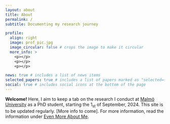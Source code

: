 ```yaml
---
layout: about
title: About
permalink: /
subtitle: Documenting my research journey

profile:
  align: right
  image: prof_pic.jpg
  image_circular: false # crops the image to make it circular
  more_info: >
    <p></p>
    <p></p>
    <p></p>

news: true # includes a list of news items
selected_papers: true # includes a list of papers marked as "selected={true}"
social: true # includes social icons at the bottom of the page
---
```


**Welcome!**
Here, I aim to keep a tab on the research I conduct at [Malmö University](https://mau.se) as a PhD student, starting the 1<sub>st</sub> of September, 2024. This site is to be updated regularly. [More info to come]. For more information, read the information under [Even More About Me](/EvenMore/).